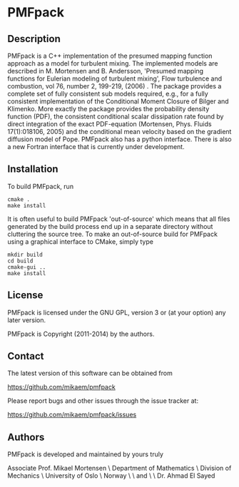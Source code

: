 PMFpack
=======

Description
------

PMFpack is a C++ implementation of the presumed mapping function approach as a model for turbulent mixing. The implemented models are described in M. Mortensen and B. Andersson, 'Presumed mapping functions for Eulerian modeling of turbulent mixing', Flow turbulence and combustion, vol 76, number 2, 199-219, (2006) . The package provides a complete set of fully consistent sub models required, e.g., for a fully consistent implementation of the Conditional Moment Closure of Bilger and Klimenko. More exactly the package provides the probability density function (PDF), the consistent conditional scalar dissipation rate found by direct integration of the exact PDF-equation (Mortensen, Phys. Fluids 17(1):018106, 2005) and the conditional mean velocity based on the gradient diffusion model of Pope. PMFpack also has a python interface. There is also a new Fortran interface that is currently under development.

Installation
------

To build PMFpack, run

    cmake .
    make install

It is often useful to build PMFpack 'out-of-source' which means that
all files generated by the build process end up in a separate
directory without cluttering the source tree. To make an out-of-source
build for PMFpack using a graphical interface to CMake, simply type

    mkdir build
    cd build
    cmake-gui ..
    make install

License
------

PMFpack is licensed under the GNU GPL, version 3 or (at your option) any later version.

PMFpack is Copyright (2011-2014) by the authors.


Contact
------

The latest version of this software can be obtained from

https://github.com/mikaem/pmfpack

Please report bugs and other issues through the issue tracker at:

https://github.com/mikaem/pmfpack/issues

Authors
------

PMFpack is developed and maintained by yours truly

Associate Prof. Mikael Mortensen \\
Department of Mathematics \\
Division of Mechanics \\
University of Oslo \\
Norway \\
 \\
and  \\
 \\
Dr. Ahmad El Sayed


